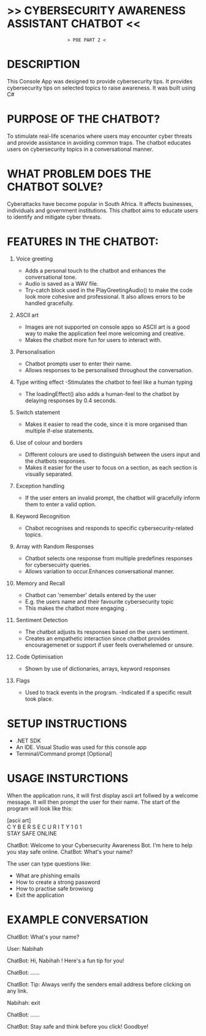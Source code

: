  # >> CYBERSECURITY AWARENESS ASSISTANT CHATBOT <<

                          > POE PART 2 <

# DESCRIPTION 
This Console App was designed to provide cybersecurity tips. 
It provides cybersecurity tips on selected topics to raise awareness.
It was built using C#

# PURPOSE OF THE CHATBOT?
To stimulate real-life scenarios where users may encounter cyber threats and provide assistance in avoiding common traps. 
The chatbot educates users on cybersecurity topics in a conversational manner. 

# WHAT PROBLEM DOES THE CHATBOT SOLVE?
Cyberattacks have become popular in South Africa. 
It affects businesses, individuals and government institutions.
This chatbot aims to educate users to identify and mitigate cyber threats. 

# FEATURES IN THE CHATBOT:
1. Voice greeting 
   - Adds a personal touch to the chatbot and enhances the conversational tone. 
   - Audio is saved as a WAV file. 
   - Try-catch block used in the PlayGreetingAudio() to make the code look more cohesive and professional. It also allows errors to be handled gracefully. 

2. ASCII art
   - Images are not supported on console apps so ASCII art is a good way to make the application feel more welcoming and creative. 
   - Makes the chatbot more fun for users to interact with. 

3. Personalisation
   - Chatbot prompts user to enter their name. 
   - Allows responses to be personalised throughout the conversation. 

4. Type writing effect 
   -Stimulates the chatbot to feel like a human typing
   - The loadingEffect() also adds a human-feel to the chatbot by delaying responses by 0.4 seconds. 
 
5. Switch statement 
   - Makes it easier to read the code, since it is more organised than multiple if-else statements.

6. Use of colour and borders
   - Different colours are used to distinguish between the users input and the chatbots responses. 
   - Makes it easier for the user to focus on a section, as each section is visually separated. 

7. Exception handling 
   - If the user enters an invalid prompt, the chatbot will gracefully inform them to enter a valid option. 

8. Keyword Recognition 
   - Chabot recognises and responds to specific cybersecurity-related topics. 

9. Array with Random Responses
   - Chatbot selects one response from multiple predefines responses for cybersecuirty queries.
   - Allows variation to occur.Enhances conversational manner. 

10. Memory and Recall 
    - Chatbot can 'remember' details entered by the user 
    - E.g. the users name and their favourite cybersecurity topic 
    - This makes the chatbot more engaging .

11. Sentiment Detection 
    - The chatbot adjusts its responses based on the users sentiment. 
    - Creates an empathetic interaction since chatbot provides encouragemenet or support if user feels overwhelemed or unsure. 

12. Code Optimisation 
    - Shown by use of dictionaries, arrays, keyword responses

13. Flags 
    - Used to track events in the program. 
    -Indicated if a specific result took place. 

# SETUP INSTRUCTIONS 
- .NET SDK 
- An IDE. Visual Studio was used for this console app 
- Terminal/Command prompt [Optional]

# USAGE INSTURCTIONS 
When the application runs, it will first display ascii art follwed by a welcome message. 
It will then prompt the user for their name.
The start of the program will look like this:

[ascii art]           
  C Y B E R S E C U R I T Y     1 0 1     
           STAY SAFE ONLINE   

ChatBot: Welcome to your Cybersecurity Awareness Bot. I'm here to help you stay safe online.
 ChatBot: What's your name?

The user can type questions like:
- What are phishing emails 
- How to create a strong password 
- How to practise safe browisng 
- Exit the application 


# EXAMPLE CONVERSATION 
ChatBot: What's your name?

User: Nabihah 

ChatBot: Hi, Nabihah ! Here's a fun tip for you!

ChatBot: ......

ChatBot: Tip: Always verify the senders email address before clicking on any link.

Nabihah: exit 

ChatBot: ......

ChatBot: Stay safe and think before you click! Goodbye!
